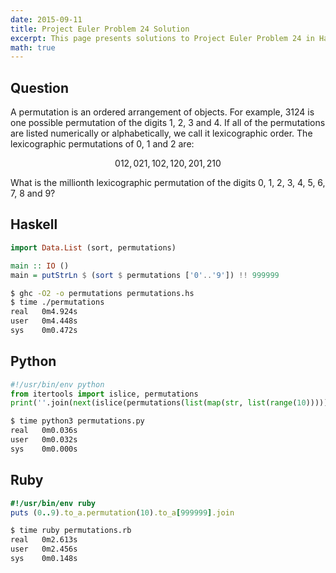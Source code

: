 ```yaml
---
date: 2015-09-11
title: Project Euler Problem 24 Solution
excerpt: This page presents solutions to Project Euler Problem 24 in Haskell, Python and Ruby.
math: true
---
```



## Question

<p>
A permutation is an ordered arrangement of objects. 
For example, 3124 is one possible permutation of the 
digits 1, 2, 3 and 4. If all of the permutations are 
listed numerically or alphabetically, we call it 
lexicographic order. The lexicographic permutations 
of 0, 1 and 2 are:
</p>

$$012, 021, 102, 120, 201, 210$$

<p>
What is the millionth lexicographic permutation of the 
digits 0, 1, 2, 3, 4, 5, 6, 7, 8 and 9?
</p>






## Haskell

```haskell
import Data.List (sort, permutations)

main :: IO ()
main = putStrLn $ (sort $ permutations ['0'..'9']) !! 999999
```


```bash
$ ghc -O2 -o permutations permutations.hs
$ time ./permutations
real   0m4.924s
user   0m4.448s
sys    0m0.472s
```



## Python

```python
#!/usr/bin/env python
from itertools import islice, permutations
print(''.join(next(islice(permutations(list(map(str, list(range(10))))), 999999, None))))
```


```bash
$ time python3 permutations.py
real   0m0.036s
user   0m0.032s
sys    0m0.000s
```



## Ruby

```ruby
#!/usr/bin/env ruby
puts (0..9).to_a.permutation(10).to_a[999999].join
```


```bash
$ time ruby permutations.rb
real   0m2.613s
user   0m2.456s
sys    0m0.148s
```



